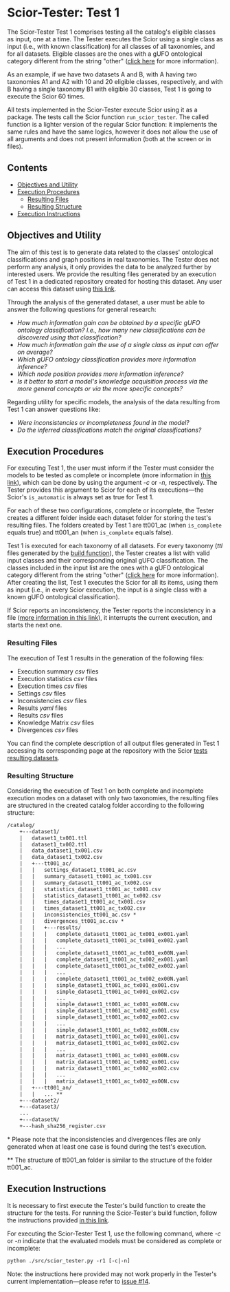 # Scior-Tester: Test 1

The Scior-Tester Test 1 comprises testing all the catalog's eligible classes as input, one at a time. The Tester executes the Scior using a single class as input (i.e., with known classification) for all classes of all taxonomies, and for all datasets. Eligible classes are the ones with a gUFO ontological category different from the string "other" ([click here](https://github.com/unibz-core/Scior-Tester/blob/main/documentation/Scior-Tester-Build.md#ontouml-stereotype-and-gufo-classification) for more information).

As an example, if we have two datasets A and B, with A having two taxonomies A1 and A2 with 10 and 20 eligible classes, respectively, and with B having a single taxonomy B1 with eligible 30 classes, Test 1 is going to execute the Scior 60 times.

All tests implemented in the Scior-Tester execute Scior using it as a package. The tests call the Scior function `run_scior_tester`. The called function is a lighter version of the regular Scior function: it implements the same rules and have the same logics, however it does not allow the use of all arguments and does not present information (both at the screen or in files).

## Contents

- [Objectives and Utility](#objectives-and-utility)
- [Execution Procedures](#execution-procedures)
  - [Resulting Files](#resulting-files)
  - [Resulting Structure](#resulting-structure)
- [Execution Instructions](#execution-instructions)

## Objectives and Utility

The aim of this test is to generate data related to the classes' ontological classifications and graph positions in real taxonomies. The Tester does not perform any analysis, it only provides the data to be analyzed further by interested users. We provide the resulting files generated by an execution of Test 1 in a dedicated repository created for hosting this dataset. Any user can access this dataset using [this link](https://github.com/unibz-core/Scior-Dataset/).

Through the analysis of the generated dataset, a user must be able to answer the following questions for general research:

- *How much information gain can be obtained by a specific gUFO ontology classification? I.e., how many new classifications can be discovered using that classification?*
- *How much information gain the use of a single class as input can offer on average?*
- *Which gUFO ontology classification provides more information inference?*
- *Which node position provides more information inference?*
- *Is it better to start a model's knowledge acquisition process via the more general concepts or via the more specific concepts?*

Regarding utility for specific models, the analysis of the data resulting from Test 1 can answer questions like:

- *Were inconsistencies or incompleteness found in the model?*
- *Do the inferred classifications match the original classifications?*

## Execution Procedures

For executing Test 1, the user must inform if the Tester must consider the models to be tested as complete or incomplete (more information in [this link](https://github.com/unibz-core/Scior/blob/main/documentation/Scior-Execution-Modes.md#models-completeness-modes)), which can be done by using the argument *-c* or *-n*, respectively. The Tester provides this argument to Scior for each of its executions—the Scior's `is_automatic` is always set as true for Test 1.

For each of these two configurations, complete or incomplete, the Tester creates a different folder inside each dataset folder for storing the test's resulting files. The folders created by Test 1 are tt001\_ac (when `is_complete` equals true) and tt001\_an (when `is_complete` equals false).

Test 1 is executed for each taxonomy of all datasets. For every taxonomy (*ttl* files generated by the [build function](https://github.com/unibz-core/Scior-Tester/blob/main/documentation/Scior-Tester-Build.md)), the Tester creates a list with valid input classes and their corresponding original gUFO classification. The classes included in the input list are the ones with a gUFO ontological category different from the string "other" ([click here](https://github.com/unibz-core/Scior-Tester/blob/main/documentation/Scior-Tester-Build.md#ontouml-stereotype-and-gufo-classification) for more information). After creating the list, Test 1 executes the Scior for all its items, using them as input (i.e., in every Scior execution, the input is a single class with a known gUFO ontological classification).

If Scior reports an inconsistency, the Tester reports the inconsistency in a file ([more information in this link](https://github.com/unibz-core/Scior-Dataset/blob/main/documentation/Scior-Dataset-Test1.md#inconsistencies-csv-files)), it interrupts the current execution, and starts the next one.

### Resulting Files

The execution of Test 1 results in the generation of the following files:

- Execution summary *csv* files
- Execution statistics *csv* files
- Execution times *csv* files
- Settings *csv* files
- Inconsistencies *csv* files
- Results *yaml* files
- Results *csv* files
- Knowledge Matrix *csv* files
- Divergences *csv* files

You can find the complete description of all output files generated in Test 1 accessing its corresponding page at the repository with the Scior [tests resulting datasets](https://github.com/unibz-core/Scior-Dataset/blob/main/documentation/Scior-Dataset-Test1.md).

### Resulting Structure

Considering the execution of Test 1 on both complete and incomplete execution modes on a dataset with only two taxonomies, the resulting files are structured in the created catalog folder according to the following structure:

```txt
/catalog/
    +---dataset1/
    |   dataset1_tx001.ttl
    |   dataset1_tx002.ttl
    |   data_dataset1_tx001.csv
    |   data_dataset1_tx002.csv
    |   +---tt001_ac/
    |   |   settings_dataset1_tt001_ac.csv
    |   |   summary_dataset1_tt001_ac_tx001.csv
    |   |   summary_dataset1_tt001_ac_tx002.csv
    |   |   statistics_dataset1_tt001_ac_tx001.csv
    |   |   statistics_dataset1_tt001_ac_tx002.csv
    |   |   times_dataset1_tt001_ac_tx001.csv
    |   |   times_dataset1_tt001_ac_tx002.csv
    |   |   inconsistencies_tt001_ac.csv *
    |   |   divergences_tt001_ac.csv *
    |   |   +---results/
    |   |   |   complete_dataset1_tt001_ac_tx001_ex001.yaml
    |   |   |   complete_dataset1_tt001_ac_tx001_ex002.yaml
    |   |   |   ...
    |   |   |   complete_dataset1_tt001_ac_tx001_ex00N.yaml
    |   |   |   complete_dataset1_tt001_ac_tx002_ex001.yaml
    |   |   |   complete_dataset1_tt001_ac_tx002_ex002.yaml
    |   |   |   ...
    |   |   |   complete_dataset1_tt001_ac_tx002_ex00N.yaml
    |   |   |   simple_dataset1_tt001_ac_tx001_ex001.csv
    |   |   |   simple_dataset1_tt001_ac_tx001_ex002.csv
    |   |   |   ...
    |   |   |   simple_dataset1_tt001_ac_tx001_ex00N.csv
    |   |   |   simple_dataset1_tt001_ac_tx002_ex001.csv
    |   |   |   simple_dataset1_tt001_ac_tx002_ex002.csv
    |   |   |   ...
    |   |   |   simple_dataset1_tt001_ac_tx002_ex00N.csv
    |   |   |   matrix_dataset1_tt001_ac_tx001_ex001.csv
    |   |   |   matrix_dataset1_tt001_ac_tx001_ex002.csv
    |   |   |   ...
    |   |   |   matrix_dataset1_tt001_ac_tx001_ex00N.csv
    |   |   |   matrix_dataset1_tt001_ac_tx002_ex001.csv
    |   |   |   matrix_dataset1_tt001_ac_tx002_ex002.csv
    |   |   |   ...
    |   |   |   matrix_dataset1_tt001_ac_tx002_ex00N.csv
    |   +---tt001_an/
    |   |   ... **
    +---dataset2/
    +---dataset3/
    ...
    +---datasetN/
    +---hash_sha256_register.csv
```

\* Please note that the inconsistencies and divergences files are only generated when at least one case is found during the test's execution.

\*\* The structure of tt001_an folder is similar to the structure of the folder tt001_ac.

## Execution Instructions

It is necessary to first execute the Tester's build function to create the structure for the tests. For running the Scior-Tester's build function, follow the instructions provided [in this link](https://github.com/unibz-core/Scior-Tester/blob/main/documentation/Scior-Tester-Build.md#execution-instructions).

For executing the Scior-Tester Test 1, use the following command, where *-c* or *-n* indicate that the evaluated models must be considered as complete or incomplete:

```txt
python ./src/scior_tester.py -r1 [-c|-n]
```

Note: the instructions here provided may not work properly in the Tester's current implementation—please refer to [issue #14](https://github.com/unibz-core/Scior-Tester/issues/14).
